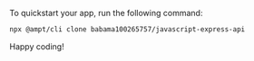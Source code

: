 To quickstart your app, run the following command: 

```bash
npx @ampt/cli clone babama100265757/javascript-express-api
```

Happy coding!